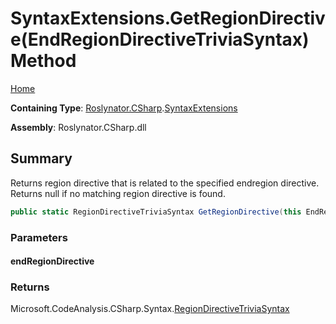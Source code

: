# SyntaxExtensions\.GetRegionDirective\(EndRegionDirectiveTriviaSyntax\) Method

[Home](../../../../README.md)

**Containing Type**: [Roslynator.CSharp](../../README.md)\.[SyntaxExtensions](../README.md)

**Assembly**: Roslynator\.CSharp\.dll

## Summary

Returns region directive that is related to the specified endregion directive\. Returns null if no matching region directive is found\.

```csharp
public static RegionDirectiveTriviaSyntax GetRegionDirective(this EndRegionDirectiveTriviaSyntax endRegionDirective)
```

### Parameters

#### endRegionDirective

### Returns

Microsoft\.CodeAnalysis\.CSharp\.Syntax\.[RegionDirectiveTriviaSyntax](https://docs.microsoft.com/en-us/dotnet/api/microsoft.codeanalysis.csharp.syntax.regiondirectivetriviasyntax)

